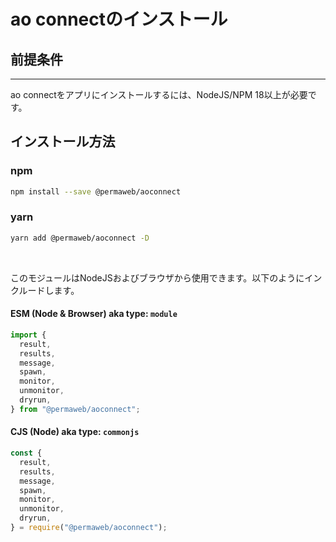 # ao connectのインストール

## 前提条件

---

ao connectをアプリにインストールするには、NodeJS/NPM 18以上が必要です。
<br>

## インストール方法

### npm

```sh
npm install --save @permaweb/aoconnect
```

### yarn

```sh
yarn add @permaweb/aoconnect -D
```

<br>

このモジュールはNodeJSおよびブラウザから使用できます。以下のようにインクルードします。

#### ESM (Node & Browser) aka type: `module`

```js
import {
  result,
  results,
  message,
  spawn,
  monitor,
  unmonitor,
  dryrun,
} from "@permaweb/aoconnect";
```

#### CJS (Node) aka type: `commonjs`

```js
const {
  result,
  results,
  message,
  spawn,
  monitor,
  unmonitor,
  dryrun,
} = require("@permaweb/aoconnect");
```
